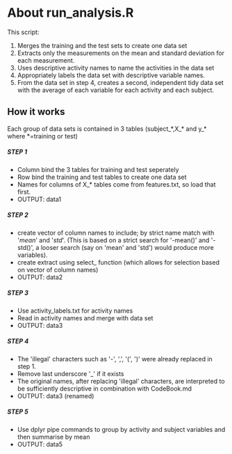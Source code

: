 # About run_analysis.R 
This script:
   1. Merges the training and the test sets to create one data set
   2. Extracts only the measurements on the mean and standard deviation for each measurement. 
   3. Uses descriptive activity names to name the activities in the data set
   4. Appropriately labels the data set with descriptive variable names. 
   5. From the data set in step 4, creates a second, independent tidy data set with the average of each variable for each activity and each subject.

## How it works
Each group of data sets is contained in 3 tables (subject_\*,X_\* and y_\* where \*=training or test)
##### STEP 1
- Column bind the 3 tables for training and test seperately
- Row bind the training and test tables to create one data set
- Names for columns of X_\* tables come from features.txt, so load that first.
- OUTPUT: data1

##### STEP 2
- create vector of column names to include; by strict name match with '_mean_' and '_std_'.  (This is based on a strict search for '-mean()' and '-std()', a looser search (say on 'mean' and 'std') would produce more variables).
- create extract using select_ function (which allows for selection based on vector of column names)
- OUTPUT: data2

##### STEP 3
- Use activity_labels.txt for activity names
- Read in activity names and merge with data set
- OUTPUT: data3

##### STEP 4
- The 'illegal' characters such as '-', ',', '(', ')' were already replaced in step 1.
-  Remove last underscore '_' if it exists
- The original names, after replacing 'illegal' characters, are interpreted to be sufficiently descriptive in combination with CodeBook.md 
- OUTPUT: data3 (renamed)      

##### STEP 5
- Use dplyr pipe commands to group by activity and subject variables and then summarise by mean
- OUTPUT: data5
